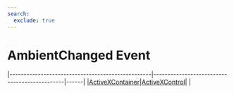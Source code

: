 ```yaml
---
search:
  exclude: true
---
```


<h1 class="heading"><span class="name">AmbientChanged Event</span></h1>

|--------------------------------------------------|----------------------------------------------|------|
|[ActiveXContainer](../objects/activexcontainer.md)|[ActiveXControl](../objects/activexcontrol.md)|&nbsp;|
